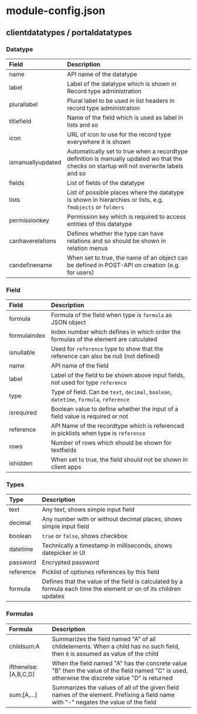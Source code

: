 # module-config.json

## clientdatatypes / portaldatatypes

### Datatype

|Field|Description|
|:--|:--|
|name|API name of the datatype|
|label|Label of the datatype which is shown in Record type administration|
|plurallabel|Plural label to be used in list headers in record type administration|
|titlefield|Name of the field which is used as label in lists and so|
|icon|URL of icon to use for the record type everywhere it is shown|
|ismanuallyupdated|Automatically set to true when a recordtype definition is manually updated wo that the checks on startup will not overwrite labels and so|
|fields|List of fields of the datatype|
|lists|List of possible places where the datatype is shown in hierarchies or lists, e.g. ```fmobjects``` or ```folders```|
|permissionkey|Permission key which is required to access entities of this datatype|
|canhaverelations|Defines whether the type can have relations and so should be shown in relation menus|
|candefinename|When set to true, the name of an object can be defined in POST-API on creation (e.g. for users)|

### Field

|Field|Description|
|:--|:--|
|formula|Formula of the field when type is ```formula``` as JSON object|
|formulaindex|Index number which defines in which order the formulas of the element are calculated|
|isnullable|Used for ```reference``` type to show that the reference can also be null (not defined)|
|name|API name of the field|
|label|Label of the field to be shown above input fields, not used for type ```reference```|
|type|Type of field. Can be ```text```, ```decimal```, ```boolean```, ```datetime```, ```formula```, ```reference```|
|isrequired|Boolean value to define whether the input of a field value is required or not|
|reference|API Name of the recordtype which is referenced in picklists when type is ```reference```|
|rows|Number of rows which should be shown for textfields|
|ishidden|When set to true, the field should not be shown in client apps|

### Types

|Type|Description|
|:--|:--|
|text|Any text, shows simple input field|
|decimal|Any number with or without decimal places, shows simple input field|
|boolean|```true``` or ```false```, shows checkbox|
|datetime|Technically a timestamp in milliseconds, shows datepicker in UI|
|password|Encrypted password|
|reference|Picklist of optiones references by this field|
|formula|Defines that the value of the field is calculated by a formula each time the element or on of its children updates|

### Formulas

|Formula|Description|
|:--|:--|
|childsum:A|Summarizes the field named "A" of all childelements. When a child has no such field, then ```0``` is assumed as value of the child|
|ifthenelse:[A,B,C,D]|When the field named "A" has the concrete value "B" then the value of the field named "C" is used, otherwise the discrete value "D" is returned|
|sum:[A,...]|Summarizes the values of all of the given field names of the element. Prefixing a field name with "-" negates the value of the field|
